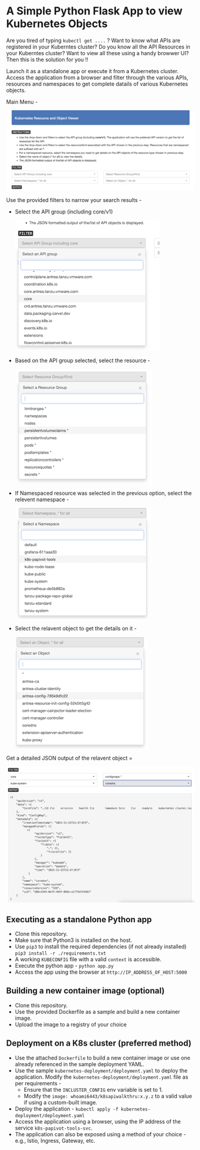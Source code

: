 # A Simple Python Flask App to view Kubernetes Objects 

Are you tired of typing `kubectl get ....` ? Want to know what APIs are registered in your Kuberntes cluster? Do you know all the API Resources in your Kuberntes cluster? Want to view all these using a handy browwer UI? Then this is the solution for you !!

Launch it as a standalone app or execute it from a Kubernetes cluster. Access the application from a browser and filter through the various APIs, resources and namespaces to get complete datails of various Kubernetes objects. 

Main Menu - 

  ![](/images/main.png)

Use the provided filters to narrow your search results - 

- Select the API group (including core/v1)
  
  ![](/images/apigroup.png)

- Based on the API group selected, select the resource - 
  
  ![](images/resource.png)

- If Namespaced resource was selected in the previous option, select the relevent namespace -
  
  ![](images/namespace.png)

- Select the relavent object to get the details on it - 
  
  ![](images/object.png)

Get a detailed JSON output of the relavent object =
  
  ![](images/result.png)

## Executing as a standalone Python app

- Clone this repository.
- Make sure that Python3 is installed on the host.
- Use `pip3` to install the required dependencies (if not already installed) `pip3 install -r ./requirements.txt`
- A working `KUBECONFIG` file with a valid `context` is accessible.
- Execute the python app - `python app.py`
- Access the app using the browser at `http://IP_ADDRESS_OF_HOST:5000`

## Building a new container image (optional)

- Clone this repository.
- Use the provided Dockerfile as a sample and build a new container image. 
- Upload the image to a registry of your choice

## Deployment on a K8s cluster (preferred method) 

- Use the attached `Dockerfile` to build a new container image or use one already referenced in the sample deployment YAML.
- Use the sample `kubernetes-deployment/deployment.yaml` to deploy the application. Modify the `kubernetes-deployment/deployment.yaml` file as per requirements -
  - Ensure that the `INCLUSTER_CONFIG` env variable is set to 1. 
  - Modify the `image: whoami6443/k8sapiwalkthru:x.y.z` to a valid value if using a custom-built image. 
- Deploy the application - `kubectl apply -f kubernetes-deployment/deployment.yaml`
- Access the application using a browser, using the IP address of the service `k8s-papivot-tools-svc`. 
- The application can also be exposed using a method of your choice - e.g., Istio, Ingress, Gateway, etc. 